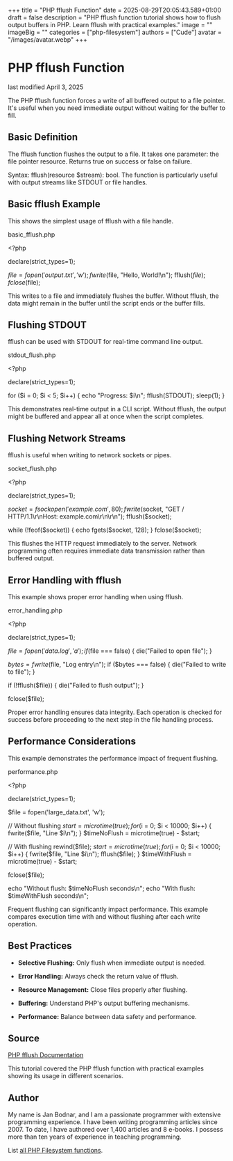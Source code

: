 +++
title = "PHP fflush Function"
date = 2025-08-29T20:05:43.589+01:00
draft = false
description = "PHP fflush function tutorial shows how to flush output buffers in PHP. Learn fflush with practical examples."
image = ""
imageBig = ""
categories = ["php-filesystem"]
authors = ["Cude"]
avatar = "/images/avatar.webp"
+++

# PHP fflush Function

last modified April 3, 2025

The PHP fflush function forces a write of all buffered output to a
file pointer. It's useful when you need immediate output without waiting for
the buffer to fill.

## Basic Definition

The fflush function flushes the output to a file. It takes one
parameter: the file pointer resource. Returns true on success or false on
failure.

Syntax: fflush(resource $stream): bool. The function is particularly
useful with output streams like STDOUT or file handles.

## Basic fflush Example

This shows the simplest usage of fflush with a file handle.

basic_fflush.php
  

&lt;?php

declare(strict_types=1);

$file = fopen('output.txt', 'w');
fwrite($file, "Hello, World!\n");
fflush($file);
fclose($file);

This writes to a file and immediately flushes the buffer. Without fflush,
the data might remain in the buffer until the script ends or the buffer fills.

## Flushing STDOUT

fflush can be used with STDOUT for real-time command line output.

stdout_flush.php
  

&lt;?php

declare(strict_types=1);

for ($i = 0; $i &lt; 5; $i++) {
    echo "Progress: $i\n";
    fflush(STDOUT);
    sleep(1);
}

This demonstrates real-time output in a CLI script. Without fflush,
the output might be buffered and appear all at once when the script completes.

## Flushing Network Streams

fflush is useful when writing to network sockets or pipes.

socket_flush.php
  

&lt;?php

declare(strict_types=1);

$socket = fsockopen('example.com', 80);
fwrite($socket, "GET / HTTP/1.1\r\nHost: example.com\r\n\r\n");
fflush($socket);

while (!feof($socket)) {
    echo fgets($socket, 128);
}
fclose($socket);

This flushes the HTTP request immediately to the server. Network programming
often requires immediate data transmission rather than buffered output.

## Error Handling with fflush

This example shows proper error handling when using fflush.

error_handling.php
  

&lt;?php

declare(strict_types=1);

$file = fopen('data.log', 'a');
if ($file === false) {
    die("Failed to open file");
}

$bytes = fwrite($file, "Log entry\n");
if ($bytes === false) {
    die("Failed to write to file");
}

if (!fflush($file)) {
    die("Failed to flush output");
}

fclose($file);

Proper error handling ensures data integrity. Each operation is checked for
success before proceeding to the next step in the file handling process.

## Performance Considerations

This example demonstrates the performance impact of frequent flushing.

performance.php
  

&lt;?php

declare(strict_types=1);

$file = fopen('large_data.txt', 'w');

// Without flushing
$start = microtime(true);
for ($i = 0; $i &lt; 10000; $i++) {
    fwrite($file, "Line $i\n");
}
$timeNoFlush = microtime(true) - $start;

// With flushing
rewind($file);
$start = microtime(true);
for ($i = 0; $i &lt; 10000; $i++) {
    fwrite($file, "Line $i\n");
    fflush($file);
}
$timeWithFlush = microtime(true) - $start;

fclose($file);

echo "Without flush: $timeNoFlush seconds\n";
echo "With flush: $timeWithFlush seconds\n";

Frequent flushing can significantly impact performance. This example compares
execution time with and without flushing after each write operation.

## Best Practices

- **Selective Flushing:** Only flush when immediate output is needed.

- **Error Handling:** Always check the return value of fflush.

- **Resource Management:** Close files properly after flushing.

- **Buffering:** Understand PHP's output buffering mechanisms.

- **Performance:** Balance between data safety and performance.

## Source

[PHP fflush Documentation](https://www.php.net/manual/en/function.fflush.php)

This tutorial covered the PHP fflush function with practical
examples showing its usage in different scenarios.

## Author

My name is Jan Bodnar, and I am a passionate programmer with extensive
programming experience. I have been writing programming articles since 2007.
To date, I have authored over 1,400 articles and 8 e-books. I possess more
than ten years of experience in teaching programming.

List [all PHP Filesystem functions](/php/#php-fs).